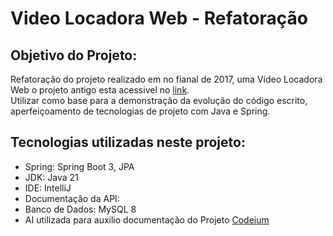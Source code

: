 # Video Locadora Web - Refatoração 

## Objetivo do Projeto:
  Refatoração do projeto realizado em no fianal de 2017, uma Vídeo Locadora Web o projeto antigo esta acessivel no
  [link](https://github.com/GabryelBoeira/VideoLocadoraJSF).
  <br/> Utilizar como base para a demonstração da evolução do código escrito, aperfeiçoamento de tecnologias de projeto com Java e Spring.

  
## Tecnologias utilizadas neste projeto:
- Spring: Spring Boot 3, JPA
- JDK: Java 21
- IDE: IntelliJ
- Documentação da API:
- Banco de Dados: MySQL 8
- AI utilizada para auxilio documentação do Projeto [Codeium](https://codeium.com/profile/gabryelboeira)